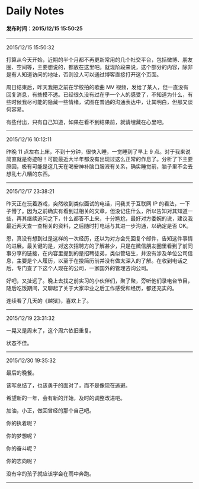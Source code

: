 Daily Notes
===

#### 发布时间：2015/12/15 15:50:25 

----------
2015/12/15 15:50:32  

打算从今天开始，近期的半个月都不再更新常用的几个社交平台，包括微博、朋友圈、空间等，主要想说的，都放在这里吧。就现阶段来说，这个部分的内容，除非是有人知道访问的地址，否则没人可以通过博客直接打开这个页面。

周日结束后，昨天我把之前在学校拍的歌曲 MV 视频，发给了某人，但一直没有回复消息，有些摸不透。已经很久没有过在乎一个人的感受了，不知道为什么，有些时候我尽可能的隐藏一些情绪，试图在普通的沟通表达中，让其明白，但那又谈何容易。

有些付出，只有自己知道，如果在看不到结果前，就请埋藏在心里吧。


----------
2015/12/16 10:12:11 

昨晚 11 点左右上床，不到十分钟，很快入睡，一觉睡到了早上 9 点。对于我来说简直就是奇迹呀！可能最近大半年都没有出现过这么正常的作息了。分析了下主要原因，极有可能是这几天在喝安神补脑口服液有关系，确实睡觉前，脑子里不会去想乱七八糟的东西。



----------
2015/12/17 23:38:21 

昨天正在玩着游戏，突然收到类似面试的电话，问我关于互联网 IP 的看法，一下子懵了。因为之前确实有看到过相关的文章，但没记住什么，所以告知对其知道一些，再其继续追问之下，什么都答不上来，十分尴尬，最好对方委婉的说，建议我最近两天查一查相关的资料，之后随时打电话与其进一步沟通，以确定是否 OK。

恩，真没有想到过是这样的一次经历，还以为对方会先回复个邮件，告知这件事情的进展。最关键的是，对这次招聘方的了解甚少，只是在微信朋友圈里看到了前同事分享的链接，在内容里提到的是招聘徒弟，类似管培生，并没有涉及单位公司信息，主要是个人履历，以至于在投简历前并没有做太深入的了解。在收到电话之后，专门查了下这个人现在的公司，一家国外的管理咨询公司。

好吧，又扯远了。晚上去找之前实习的小伙伴们，聚了聚，旁听他们录电台节目，随后吃饭期间，又聊起了关于大家毕业之后工作感受和经历，都还充实的。

连续看了几天的《越狱》，喜欢上了。

----------
2015/12/19 23:31:32 

一晃又是周末了，这个周六依旧重复。

状态不佳。

----------
2015/12/30 19:35:32 

最后的晚餐。

该写总结了，也该勇于的面对了，而不是像现在逃避。

希望新的一年，会有新的开始，及时的调整改进吧。

加油，小正，做回曾经的那个自己吧。

你的执着呢？

你的梦想呢？

你的奋斗呢？

你的志向呢？

没有伞的孩子就应该学会在雨中奔跑。

----------


<!-- UY 在线评论代码-->
<div id="uyan_frame"></div>
<script type="text/javascript" src="http://v2.uyan.cc/code/uyan.js?uid=2076107"></script>
<!-- UY END -->
